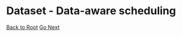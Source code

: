 # Dataset - Data-aware scheduling


[Back to Root](../../README.md)
[Go Next](../chapter-13/README.md)
